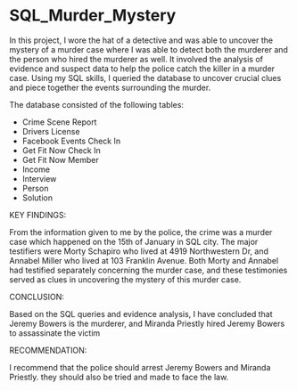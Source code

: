 # SQL_Murder_Mystery
In this project, I wore the hat of a detective and was able to uncover the mystery of a murder case where I was able to detect both the murderer and the person who hired the murderer as well. It involved the  analysis of evidence and suspect data to help the police catch the killer in a murder case. Using my  SQL skills, I queried the database to uncover crucial clues and piece together the events surrounding the murder.

The database consisted of the following tables:
- Crime Scene Report
- Drivers License
- Facebook Events Check In
- Get Fit Now Check In
- Get Fit Now Member
- Income
- Interview
- Person
- Solution

  
KEY FINDINGS:

From the information given to me by the police, the crime was a murder case which happened on the 15th of January in SQL city.
The major testifiers were Morty Schapiro who lived at 4919 Northwestern Dr, and Annabel Miller who lived at 103 Franklin Avenue.
Both Morty and Annabel had testified separately concerning the murder case, and these testimonies served as clues in uncovering the mystery of this murder case.

CONCLUSION:

Based on the SQL queries and evidence analysis, I have concluded that Jeremy Bowers is the murderer, and Miranda Priestly hired Jeremy Bowers to assassinate the victim

RECOMMENDATION:

I recommend that the police should arrest Jeremy Bowers and Miranda Priestly.
they should also be tried and made to face the law.
